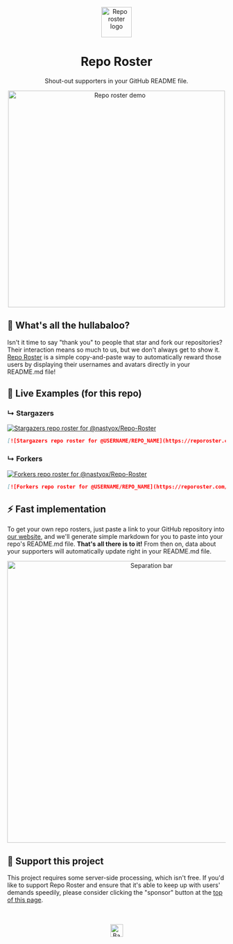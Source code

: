 <p align="center"><a href="https://github.com/nastyox/Repo-Roster#nastyox"><img src="https://reporoster.com/images/logo-black-and-purple.svg" alt="Repo roster logo" width="70"/></a></p>
<h1 align="center">Repo Roster</h1>
<p align="center">Shout-out supporters in your GitHub README file.</p>

<p align="center"><a href="https://github.com/nastyox/Repo-Roster#nastyox"><img src="https://reporoster.com/images/reporosterdemo7.gif" alt="Repo roster demo" width="500"/></a></p>

## :hear_no_evil:  What's all the hullabaloo?  
Isn't it time to say "thank you" to people that star and fork our repositories? Their interaction means so much to us, but we don't always get to show it. [Repo Roster](https://reporoster.com) is a simple copy-and-paste way to automatically reward those users by displaying their usernames and avatars directly in your README.md file!

## :tada:  Live Examples (for this repo)

### &#8627; Stargazers
[![Stargazers repo roster for @nastyox/Repo-Roster](https://reporoster.com/stars/nastyox/Repo-Roster)](https://github.com/nastyox/Repo-Roster/stargazers)
```markdown
[![Stargazers repo roster for @USERNAME/REPO_NAME](https://reporoster.com/stars/USERNAME/REPO_NAME)](https://github.com/USERNAME/REPO_NAME/stargazers)
```

### &#8627; Forkers
[![Forkers repo roster for @nastyox/Repo-Roster](https://reporoster.com/forks/nastyox/Repo-Roster)](https://github.com/nastyox/Repo-Roster/network/members)
```markdown
[![Forkers repo roster for @USERNAME/REPO_NAME](https://reporoster.com/forks/USERNAME/REPO_NAME)](https://github.com/USERNAME/REPO_NAME/network/members)
```

## :zap:  Fast implementation 

To get your own repo rosters, just paste a link to your GitHub repository into [our website](https://reporoster.com), and we'll generate simple markdown for you to paste into your repo's README.md file. **That's all there is to it!** From then on, data about your supporters will automatically update right in your README.md file.

<p align="center"><a href="https://github.com/nastyox/Repo-Roster#nastyox"><img src="https://reporoster.com/images/bar.png" alt="Separation bar" width="650"/></a></p>

## :clap:  Support this project
This project requires some server-side processing, which isn't free. If you'd like to support Repo Roster and ensure that it's able to keep up with users' demands speedily, please consider clicking the "sponsor" button at the [top of this page](https://github.com/nastyox/Repo-Roster).
<br/>  
<br/>  
<p align="center"><a href="https://github.com/nastyox/Repo-Roster#"><img src="http://randojs.com/images/backToTopButton.png" alt="Back to top" height="29"/></a></p>
